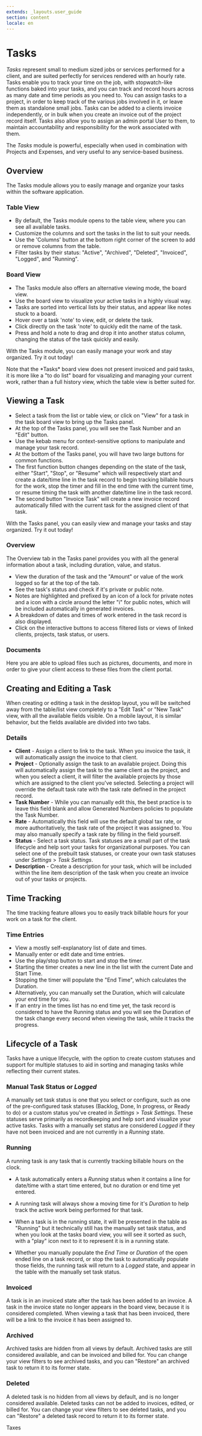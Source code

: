 ```yaml
---
extends: _layouts.user_guide
section: content
locale: en
---
```


# Tasks

*Tasks* represent small to medium sized jobs or services performed for a client, and are suited perfectly for services rendered with an hourly rate. Tasks enable you to track your time on the job, with stopwatch-like functions baked into your tasks, and you can track and record hours across as many date and time periods as you need to. You can assign tasks to a project, in order to keep track of the various jobs involved in it, or leave them as standalone small jobs. Tasks can be added to a clients invoice independently, or in bulk when you create an invoice out of the project record itself. Tasks also allow you to assign an admin portal User to them, to maintain accountability and responsibility for the work associated with them.

The *Tasks* module is powerful, especially when used in combination with Projects and Expenses, and very useful to any service-based business.

## Overview

The Tasks module allows you to easily manage and organize your tasks within the software application. 

### Table View

- By default, the Tasks module opens to the table view, where you can see all available tasks. 
- Customize the columns and sort the tasks in the list to suit your needs.
- Use the 'Columns' button at the bottom right corner of the screen to add or remove columns from the table.
- Filter tasks by their status: "Active", "Archived", "Deleted", "Invoiced", "Logged", and "Running".

### Board View

- The Tasks module also offers an alternative viewing mode, the board view.
- Use the board view to visualize your active tasks in a highly visual way.
- Tasks are sorted into vertical lists by their status, and appear like notes stuck to a board.
- Hover over a task 'note' to view, edit, or delete the task.
- Click directly on the task 'note' to quickly edit the name of the task.
- Press and hold a note to drag and drop it into another status column, changing the status of the task quickly and easily.

With the Tasks module, you can easily manage your work and stay organized. Try it out today!

<x-warning>
Note that the *Tasks* board view does not present invoiced and paid tasks, it is more like a "to do list" board for visualizing and managing your current work, rather than a full history view, which the table view is better suited for.
</x-warning>

## Viewing a Task

- Select a task from the list or table view, or click on "View" for a task in the task board view to bring up the Tasks panel.
- At the top of the Tasks panel, you will see the Task Number and an "Edit" button.
- Use the kebab menu for context-sensitive options to manipulate and manage your task record.
- At the bottom of the Tasks panel, you will have two large buttons for common functions.
- The first function button changes depending on the state of the task, either "Start", "Stop", or "Resume" which will respectively start and create a date/time line in the task record to begin tracking billable hours for the work, stop the timer and fill in the end time with the current time, or resume timing the task with another date/time line in the task record.
- The second button "Invoice Task" will create a new invoice record automatically filled with the current task for the assigned client of that task.

With the Tasks panel, you can easily view and manage your tasks and stay organized. Try it out today!

### Overview

The Overview tab in the Tasks panel provides you with all the general information about a task, including duration, value, and status.

- View the duration of the task and the "Amount" or value of the work logged so far at the top of the tab.
- See the task's status and check if it's private or public note.
- Notes are highlighted and prefixed by an icon of a lock for private notes and a icon with a circle around the letter "i" for public notes, which will be included automatically in generated invoices.
- A breakdown of dates and times of work entered in the task record is also displayed.
- Click on the interactive buttons to access filtered lists or views of linked clients, projects, task status, or users.

### Documents

Here you are able to upload files such as pictures, documents, and more in order to give your client access to these files from the client portal.

## Creating and Editing a Task

When creating or editing a task in the desktop layout, you will be switched away from the table/list view completely to a "Edit Task" or "New Task" view, with all the available fields visible.  On a mobile layout, it is similar behavior, but the fields available are divided into two tabs.

### Details

* **Client** - Assign a client to link to the task.  When you invoice the task, it will automatically assign the invoice to that client.
* **Project** - Optionally assign the task to an available project.  Doing this will automatically assign the task to the same client as the project, and when you select a client, it will filter the available projects by those which are assigned to the client you've selected.  Selecting a project will override the default task rate with the task rate defined in the project record.  
* **Task Number** - While you can manually edit this, the best practice is to leave this field blank and allow Generated Numbers policies to populate the Task Number.
* **Rate** - Automatically this field will use the default global tax rate, or more authoritatively, the task rate of the project it was assigned to.  You may also manually specify a task rate by filling in the field yourself.
* **Status** - Select a task status.  Task statuses are a small part of the task lifecycle and help sort your tasks for organizational purposes.  You can select one of the prebuilt task statuses, or create your own task statuses under *Settings* > *Task Settings*.
* **Description** - Create a description for your task, which will be included within the line item description of the task when you create an invoice out of your tasks or projects.

## Time Tracking

The time tracking feature allows you to easily track billable hours for your work on a task for the client. 

### Time Entries

- View a mostly self-explanatory list of date and times.
- Manually enter or edit date and time entries.
- Use the play/stop button to start and stop the timer.
- Starting the timer creates a new line in the list with the current Date and Start Time.
- Stopping the timer will populate the "End Time", which calculates the Duration.
- Alternatively, you can manually set the Duration, which will calculate your end time for you.
- If an entry in the times list has no end time yet, the task record is considered to have the Running status and you will see the Duration of the task change every second when viewing the task, while it tracks the progress.

## Lifecycle of a Task

Tasks have a unique lifecycle, with the option to create custom statuses and support for multiple statuses to aid in sorting and managing tasks while reflecting their current states.

### Manual Task Status or *Logged*

A manually set task status is one that you select or configure, such as one of the pre-configured task statuses (Backlog, Done, In progress, or Ready to do) or a custom status you've created in *Settings* > *Task Settings*. These statuses serve primarily as recordkeeping and help sort and visualize your active tasks. Tasks with a manually set status are considered *Logged* if they have not been invoiced and are not currently in a *Running* state.

### Running

A running task is any task that is currently tracking billable hours on the clock.  

* A task automatically enters a *Running* status when it contains a line for date/time with a start time entered, but no duration or end time yet entered.  

* A running task will always show a moving time for it's *Duration* to help track the active work being performed for that task.  
* When a task is in the running state, it will be presented in the table as "Running" but it technically still has the manually set task status, and when you look at the tasks board view, you will see it sorted as such, with a "play" icon next to it to represent it is in a running state.  
* Whether you manually populate the *End Time* or *Duration* of the open ended line on a task record, or stop the task to automatically populate those fields, the running task will return to a *Logged* state, and appear in the table with the manually set task status.  

### Invoiced

A task is in an invoiced state after the task has been added to an invoice.  A task in the invoice state no longer appears in the board view, because it is considered completed.  When viewing a task that has been invoiced, there will be a link to the invoice it has been assigned to.

### Archived

Archived tasks are hidden from all views by default.  Archived tasks are still considered available, and can be invoiced and billed for.  You can change your view filters to see archived tasks, and you can "Restore" an archived task to return it to its former state.

### Deleted

A deleted task is no hidden from all views by default, and is no longer considered available.  Deleted tasks can not be added to invoices, edited, or billed for.  You can change your view filters to see deleted tasks, and you can "Restore" a deleted task record to return it to its former state.

<x-next url=/en/taxes>Taxes</x-next>